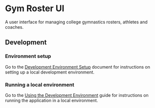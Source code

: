 # Gym Roster UI

A user interface for managing college gymnastics rosters, athletes and coaches.

## Development

### Environment setup

Go to the [Development Environment Setup](docs/development-setup.md) document for instructions on setting up a local development environment.

### Running a local environment

Go to the [Using the Development Environment](docs/development-run.md) guide for instructions on running the application in a local environment.
